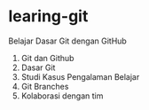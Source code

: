 # learing-git
Belajar Dasar Git dengan GitHub
1. Git dan Github
2. Dasar Git
3. Studi Kasus Pengalaman Belajar
4. Git Branches
5. Kolaborasi dengan tim
